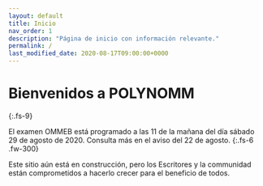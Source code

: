 ```yaml
---
layout: default
title: Inicio 
nav_order: 1
description: "Página de inicio con información relevante."
permalink: /
last_modified_date: 2020-08-17T09:00:00+0000
---
```



# Bienvenidos a POLYNOMM
{:.fs-9}

El examen <span class="deg-sitio deg-sitio-texto">OMMEB</span> está programado a las <span class="deg-sitio deg-sitio-texto">11</span> de la mañana del día sábado <span class="deg-sitio deg-sitio-texto">29 de agosto de 2020</span>. Consulta más en el aviso del 22 de agosto.
{:.fs-6 .fw-300}

Este sitio aún está en construcción, pero los <span class="deg-sitio deg-sitio-texto">Escritores</span> y la c<span class="deg-sitio deg-sitio-texto">omm</span>unidad están comprometidos a hacerlo crecer para el beneficio de todos.
